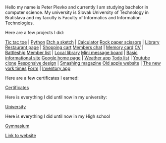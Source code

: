 Hello my name is Peter Plevko and currently I am studying bachelor in computer science. My university is Slovak University of Technology in Bratislava and my faculty is Faculty of Informatics and Information Technologies. 

Here are a few projects I did: 

[Tic tac toe](https://github.com/PeterPlevko/Tic-tac-toe) | [Python](https://github.com/PeterPlevko/Python)
[Etch a sketch](https://peterplevko.github.io/Etch-a-Sketch/) | [Calculator](https://peterplevko.github.io/Calculator/)
[Rock paper scissors](https://peterplevko.github.io/Rock-Paper-Scissors/) | [Library](https://peterplevko.github.io/Library/)
[Restaurant page](https://peterplevko.github.io/Restaurant-Page/) | [Shopping cart](https://github.com/PeterPlevko/Shopping-cart)
[Members chat](https://github.com/PeterPlevko/Members-chat) | [Memory card](https://github.com/PeterPlevko/Memory-card)
[CV](https://github.com/PeterPlevko/CV) | [Battleship](https://github.com/PeterPlevko/Battleship)
[Member list](https://github.com/PeterPlevko/Member-list) | [Local library](https://github.com/PeterPlevko/Local-library)
[Mini message board](https://github.com/PeterPlevko/Mini-message-board) | [Basic informational site](https://github.com/PeterPlevko/Basic-informational-site)
[Google home page](https://github.com/PeterPlevko/Google-home-page) | [Weather app](https://github.com/PeterPlevko/Weather-app)
[Todo list](https://github.com/PeterPlevko/Todo-list) | [Youtube clone](https://github.com/PeterPlevko/Youtube-clone)
[Responsive design](https://github.com/PeterPlevko/Responsive-design) | [Smashing magazine](https://github.com/PeterPlevko/Smashing-magazine)
[Old apple website](https://github.com/PeterPlevko/Old-apple-website) | [The new york times](https://github.com/PeterPlevko/The-new-york-times)
[Form](https://github.com/PeterPlevko/Form) | [Inventory app](https://github.com/PeterPlevko/Inventory-app)

Here are a few certificates I earned: 

[Certificates](https://github.com/PeterPlevko/Certificates)

Here is everything I did until now in my university: 

[University](https://github.com/PeterPlevko/STU-FIIT)

Here is everything I did until now in my High school

[Gymnasium](https://github.com/PeterPlevko/Gymnazium-JMH-Cadca)

[Link to website](https://peterplevko.github.io/)
